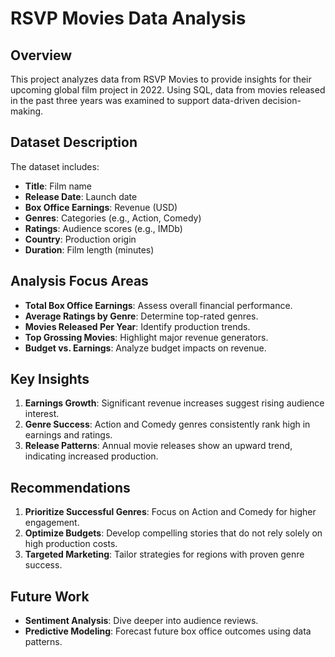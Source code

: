 # RSVP Movies Data Analysis

## Overview
This project analyzes data from RSVP Movies to provide insights for their upcoming global film project in 2022. Using SQL, data from movies released in the past three years was examined to support data-driven decision-making.

## Dataset Description
The dataset includes:
- **Title**: Film name
- **Release Date**: Launch date
- **Box Office Earnings**: Revenue (USD)
- **Genres**: Categories (e.g., Action, Comedy)
- **Ratings**: Audience scores (e.g., IMDb)
- **Country**: Production origin
- **Duration**: Film length (minutes)

## Analysis Focus Areas
- **Total Box Office Earnings**: Assess overall financial performance.
- **Average Ratings by Genre**: Determine top-rated genres.
- **Movies Released Per Year**: Identify production trends.
- **Top Grossing Movies**: Highlight major revenue generators.
- **Budget vs. Earnings**: Analyze budget impacts on revenue.

## Key Insights
1. **Earnings Growth**: Significant revenue increases suggest rising audience interest.
2. **Genre Success**: Action and Comedy genres consistently rank high in earnings and ratings.
3. **Release Patterns**: Annual movie releases show an upward trend, indicating increased production.

## Recommendations
1. **Prioritize Successful Genres**: Focus on Action and Comedy for higher engagement.
2. **Optimize Budgets**: Develop compelling stories that do not rely solely on high production costs.
3. **Targeted Marketing**: Tailor strategies for regions with proven genre success.

## Future Work
- **Sentiment Analysis**: Dive deeper into audience reviews.
- **Predictive Modeling**: Forecast future box office outcomes using data patterns.
